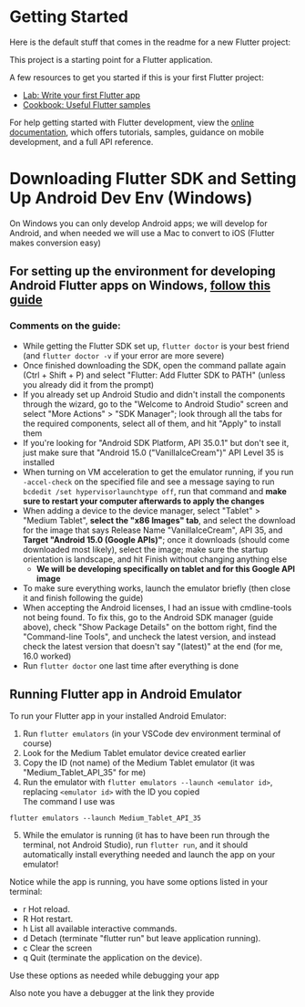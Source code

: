 # Getting Started
Here is the default stuff that comes in the readme for a new Flutter project:

This project is a starting point for a Flutter application.

A few resources to get you started if this is your first Flutter project:

- [Lab: Write your first Flutter app](https://docs.flutter.dev/get-started/codelab)
- [Cookbook: Useful Flutter samples](https://docs.flutter.dev/cookbook)

For help getting started with Flutter development, view the
[online documentation](https://docs.flutter.dev/), which offers tutorials,
samples, guidance on mobile development, and a full API reference.


# Downloading Flutter SDK and Setting Up Android Dev Env (Windows)
On Windows you can only develop Android apps; we will develop for Android, and when needed we will use a Mac to convert to iOS (Flutter makes conversion easy)

## For setting up the environment for developing Android Flutter apps on Windows, [follow this guide](https://docs.flutter.dev/get-started/install/windows/mobile)

### Comments on the guide:
- While getting the Flutter SDK set up, ```flutter doctor``` is your best friend (and ```flutter doctor -v``` if your error are more severe)
- Once finished downloading the SDK, open the command pallate again (Ctrl + Shift + P) and select "Flutter: Add Flutter SDK to PATH" (unless you already did it from the prompt)
- If you already set up Android Studio and didn't install the components through the wizard, go to the "Welcome to Android Studio" screen and select "More Actions" > "SDK Manager"; look through all the tabs for the required components, select all of them, and hit "Apply" to install them
- If you're looking for "Android SDK Platform, API 35.0.1" but don't see it, just make sure that "Android 15.0 ("VanillaIceCream")" API Level 35 is installed
- When turning on VM acceleration to get the emulator running, if you run ```-accel-check``` on the specified file and see a message saying to run ```bcdedit /set hypervisorlaunchtype off```, run that command and <strong>make sure to restart your computer afterwards to apply the changes</strong>
- When adding a device to the device manager, select "Tablet" > "Medium Tablet", <strong>select the "x86 Images" tab</strong>, and select the download for the image that says Release Name "VanillaIceCream", API 35, and <strong>Target "Android 15.0 (Google APIs)"</strong>; once it downloads (should come downloaded most likely), select the image; make sure the startup orientation is landscape, and hit Finish without changing anything else
    - <strong>We will be developing specifically on tablet and for this Google API image</strong>
- To make sure everything works, launch the emulator briefly (then close it and finish following the guide)
- When accepting the Android licenses, I had an issue with cmdline-tools not being found. To fix this, go to the Android SDK manager (guide above), check "Show Package Details" on the bottom right, find the "Command-line Tools", and uncheck the latest version, and instead check the latest version that doesn't say "(latest)" at the end (for me, 16.0 worked)
- Run ```flutter doctor``` one last time after everything is done

## Running Flutter app in Android Emulator
To run your Flutter app in your installed Android Emulator:

1. Run ```flutter emulators``` (in your VSCode dev environment terminal of course)
2. Look for the Medium Tablet emulator device created earlier
3. Copy the ID (not name) of the Medium Tablet emulator (it was "Medium_Tablet_API_35" for me)
4. Run the emulator with ```flutter emulators --launch <emulator id>```, replacing ```<emulator id>``` with the ID you copied<br>
The command I use was
```
flutter emulators --launch Medium_Tablet_API_35
```
5. While the emulator is running (it has to have been run through the terminal, not Android Studio), run ```flutter run```, and it should automatically install everything needed and launch the app on your emulator!

Notice while the app is running, you have some options listed in your terminal:
- r Hot reload.
- R Hot restart.
- h List all available interactive commands.
- d Detach (terminate "flutter run" but leave application running).
- c Clear the screen
- q Quit (terminate the application on the device).

Use these options as needed while debugging your app

Also note you have a debugger at the link they provide